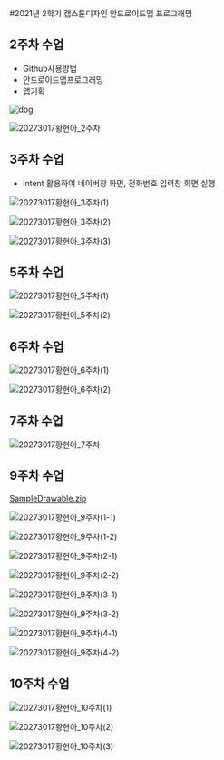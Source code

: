 #2021년 2학기 캡스톤디자인 안드로이드맵 프로그래밍

## 2주차 수업
 - Github사용방법
 - 안드로이드앱프로그래밍
 - 앱기획


![dog](https://user-images.githubusercontent.com/80746336/133891981-5943db0c-3307-49f8-80e2-9121a0452264.png)

![20273017황현아_2주차](https://user-images.githubusercontent.com/80746336/132335320-d24e9cb2-dffb-42ef-bbd3-c9f4796dd649.PNG)


## 3주차 수업
 - intent 활용하여 네이버창 화면, 전화번호 입력창 화면 실행


![20273017황현아_3주차(1)](https://user-images.githubusercontent.com/80746336/133901097-1f24f361-5954-4167-bb97-106dc8ace7ac.PNG)

![20273017황현아_3주차(2)](https://user-images.githubusercontent.com/80746336/133901164-521c0c61-691c-47a4-93d8-fa593f14ed7f.PNG)

![20273017황현아_3주차(3)](https://user-images.githubusercontent.com/80746336/133901205-3dead694-0964-4df9-be09-c428eb3079e4.PNG)


## 5주차 수업

![20273017황현아_5주차(1)](https://user-images.githubusercontent.com/80746336/135077882-868bd685-57a9-4a1f-aad6-838cf155a7b4.PNG)

![20273017황현아_5주차(2)](https://user-images.githubusercontent.com/80746336/135077908-902755eb-a7c3-4308-b5ac-afc18e0a3ef7.PNG)


## 6주차 수업

![20273017황현아_6주차(1)](https://user-images.githubusercontent.com/80746336/136657604-e461c8d5-7a35-4a34-826c-a29b5531ae4d.PNG)

![20273017황현아_6주차(2)](https://user-images.githubusercontent.com/80746336/136657610-c16c7dc9-a410-4512-9a53-0aac3b04e880.PNG)


## 7주차 수업

![20273017황현아_7주차](https://user-images.githubusercontent.com/80746336/137617971-1dbffeaf-87d9-4fb7-b3c2-fb7960778a69.PNG)

## 9주차 수업

[SampleDrawable.zip](https://github.com/hha0323/MyFirstRepository/files/7417643/SampleDrawable.zip)

![20273017황현아_9주차(1-1)](https://user-images.githubusercontent.com/80746336/138887349-7e93936e-ca0d-4bf5-90ca-ce3ad9a28126.PNG)

![20273017황현아_9주차(1-2)](https://user-images.githubusercontent.com/80746336/138887375-83e701de-52a6-4e8a-8c35-579ad27d480f.PNG)

![20273017황현아_9주차(2-1)](https://user-images.githubusercontent.com/80746336/138887392-91c773cd-2be2-4006-8354-745d8a3ab8d3.PNG)

![20273017황현아_9주차(2-2)](https://user-images.githubusercontent.com/80746336/138887426-40cff0f1-1fa8-4d5f-a679-957a1c40a2e7.PNG)

![20273017황현아_9주차(3-1)](https://user-images.githubusercontent.com/80746336/138887438-c5978e57-c5fc-454d-a836-13634fe48fe8.PNG)

![20273017황현아_9주차(3-2)](https://user-images.githubusercontent.com/80746336/138887466-d2d4dbfd-8d11-4b77-a133-cbca968e28eb.PNG)

![20273017황현아_9주차(4-1)](https://user-images.githubusercontent.com/80746336/138887486-439b74ff-8255-4563-8432-22ccfc89ba98.PNG)

![20273017황현아_9주차(4-2)](https://user-images.githubusercontent.com/80746336/138887505-fba19536-3b7d-489a-9dc2-5da5b0a87a1e.PNG)

## 10주차 수업

![20273017황현아_10주차(1)](https://user-images.githubusercontent.com/80746336/140646586-ca559359-f9ef-426a-b879-b83c9089a912.PNG)

![20273017황현아_10주차(2)](https://user-images.githubusercontent.com/80746336/140646592-d76ce68a-c0a2-4fa8-89e8-737d55df393d.PNG)

![20273017황현아_10주차(3)](https://user-images.githubusercontent.com/80746336/140646601-787019d6-435f-4210-b3b8-5fdf6cbcf3fe.PNG)

